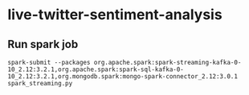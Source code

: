 # live-twitter-sentiment-analysis

## Run spark job
```
spark-submit --packages org.apache.spark:spark-streaming-kafka-0-10_2.12:3.2.1,org.apache.spark:spark-sql-kafka-0-10_2.12:3.2.1,org.mongodb.spark:mongo-spark-connector_2.12:3.0.1 spark_streaming.py

```